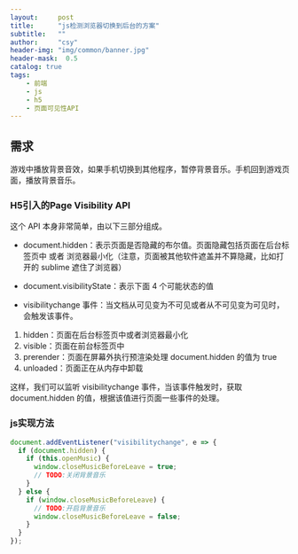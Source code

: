 ```yaml
---
layout:     post
title:      "js检测浏览器切换到后台的方案"
subtitle:   ""
author:     "csy"
header-img: "img/common/banner.jpg"
header-mask:  0.5
catalog: true
tags:
    - 前端
    - js
    - h5
    - 页面可见性API
---
```


## 需求

游戏中播放背景音效，如果手机切换到其他程序，暂停背景音乐。手机回到游戏页面，播放背景音乐。

### H5引入的Page Visibility API
这个 API 本身非常简单，由以下三部分组成。
- document.hidden：表示页面是否隐藏的布尔值。页面隐藏包括页面在后台标签页中 或者 浏览器最小化（注意，页面被其他软件遮盖并不算隐藏，比如打开的 sublime 遮住了浏览器）

- document.visibilityState：表示下面 4 个可能状态的值

- visibilitychange 事件：当文档从可见变为不可见或者从不可见变为可见时，会触发该事件。
1. hidden：页面在后台标签页中或者浏览器最小化
2. visible：页面在前台标签页中
3. prerender：页面在屏幕外执行预渲染处理 document.hidden 的值为 true
4. unloaded：页面正在从内存中卸载

这样，我们可以监听 visibilitychange 事件，当该事件触发时，获取 document.hidden 的值，根据该值进行页面一些事件的处理。
### js实现方法

```js
document.addEventListener("visibilitychange", e => {
  if (document.hidden) {
    if (this.openMusic) {
      window.closeMusicBeforeLeave = true;
      // TODO:关闭背景音乐
    }
  } else {
    if (window.closeMusicBeforeLeave) {
      // TODO:开启背景音乐
      window.closeMusicBeforeLeave = false;
    }
  }
});
```
